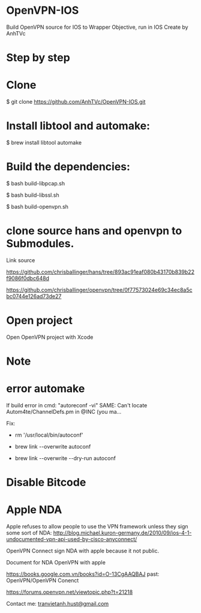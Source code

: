 # OpenVPN-IOS
Build OpenVPN source for IOS to Wrapper Objective, run in IOS
Create by AnhTVc
# Step by step
# Clone
$ git clone https://github.com/AnhTVc/OpenVPN-IOS.git

# Install libtool and automake:

$ brew install libtool automake

# Build the dependencies:

$ bash build-libpcap.sh

$ bash build-libssl.sh

$ bash build-openvpn.sh
# clone source hans and openvpn to Submodules. 

Link source

https://github.com/chrisballinger/hans/tree/893ac91eaf080b43170b839b22f9086f0dbc648d

https://github.com/chrisballinger/openvpn/tree/0f77573024e69c34ec8a5cbc0744e126ad73de27
# Open project
Open OpenVPN project with Xcode
# Note
# error automake
If build error in cmd: "autoreconf -vi" SAME: Can't locate Autom4te/ChannelDefs.pm in @INC (you ma...

Fix: 

- rm '/usr/local/bin/autoconf'

- brew link --overwrite autoconf

- brew link --overwrite --dry-run autoconf

# Disable Bitcode
# Apple NDA
Apple refuses to allow people to use the VPN framework unless they sign some sort of NDA: http://blog.michael.kuron-germany.de/2010/09/ios-4-1-undocumented-vpn-api-used-by-cisco-anyconnect/

OpenVPN Connect sign NDA with apple because it not public.

Document for NDA OpenVPN with apple

https://books.google.com.vn/books?id=O-13CgAAQBAJ past: OpenVPN/OpenVPN Conenct

https://forums.openvpn.net/viewtopic.php?t=21218 

Contact me: tranvietanh.hust@gmail.com
